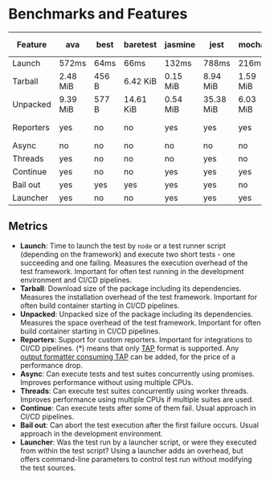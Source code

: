 # Benchmarks and Features

| Feature   | ava       | best      | baretest  | jasmine   | jest      | mocha     | native    | pta       | tap       | tape      | tehanu    | teru      | test      | uvu       | uvu-cli   | zora      |
| --------- | --------- | --------- | --------- | --------- | --------- | --------- | --------- | --------- | --------- | --------- | --------- | --------- | --------- | --------- | --------- | --------- |
| Launch    |     572ms |      64ms |      66ms |     132ms |     788ms |     216ms |      71ms |     170ms |    1.756s |     284ms |      64ms |      99ms |      64ms |      96ms |     191ms |      63ms |
| Tarball   |  2.48 MiB |     456 B |  6.42 KiB |  0.15 MiB |  8.94 MiB |  1.59 MiB |       N/A |  0.34 MiB |  7.80 MiB |  0.56 MiB |  4.60 KiB | 13.50 KiB |  0.16 MiB |  0.14 MiB |  0.14 MiB | 20.83 KiB |
| Unpacked  |  9.39 MiB |     577 B | 14.61 KiB |  0.54 MiB | 35.38 MiB |  6.03 MiB |       N/A |  1.40 MiB | 34.79 MiB |  2.58 MiB | 11.89 KiB | 50.80 KiB |  1.64 MiB |  0.48 MiB |  0.48 MiB |  0.10 MiB |
| Reporters |    yes    |     no    |     no    |    yes    |    yes    |    yes    |    yes    |  yes (\*) |  yes (\*) |  yes (\*) |    yes    |    yes    |     no    |     no    |     no    |  yes (\*) |
| Async     |     no    |     no    |     no    |     no    |     no    |     no    |     no    |     no    |     no    |     no    |    yes    |    yes    |     no    |     no    |     no    |     no    |
| Threads   |    yes    |     no    |     no    |     no    |    yes    |     no    |     no    |     no    |     no    |     no    |     no    |     no    |     no    |     no    |     no    |     no    |
| Continue  |    yes    |     no    |     no    |    yes    |    yes    |    yes    |    yes    |    yes    |    yes    |    yes    |    yes    |    yes    |    yes    |    yes    |    yes    |    yes    |
| Bail out  |    yes    |    yes    |    yes    |    yes    |    yes    |     no    |    yes    |     no    |     no    |     no    |    yes    |    yes    |     no    |     no    |    yes    |     no    |
| Launcher  |    yes    |     no    |     no    |    yes    |    yes    |    yes    |    yes    |    yes    |    yes    |    yes    |     no    |    yes    |     no    |     no    |    yes    |     no    |

## Metrics

* **Launch**: Time to launch the test by `node` or a test runner script (depending on the framework) and execute two short tests - one succeeding and one failing. Measures the execution overhead of the test framework. Important for often test running in the development environment and CI/CD pipelines.
* **Tarball**: Download size of the package including its dependencies. Measures the installation overhead of the test framework. Important for often build container starting in CI/CD pipelines.
* **Unpacked**: Unpacked size of the package including its dependencies. Measures the space overhead of the test framework. Important for often build container starting in CI/CD pipelines.
* **Reporters**: Support for custom reporters. Important for integrations to CI/CD pipelines. (\*) means that only [TAP] format is supported. Any [output formatter consuming TAP] can be added, for the price of a performance drop.
* **Async**: Can execute tests and test suites concurrently using promises. Improves performance without using multiple CPUs.
* **Threads**: Can execute test suites concurrently using worker threads. Improves performance using multiple CPUs if multiple suites are used.
* **Continue**: Can execute tests after some of them fail. Usual approach in CI/CD pipelines.
* **Bail out**: Can abort the test execution after the first failure occurs. Usual approach in the development environment.
* **Launcher**: Was the test run by a launcher script, or were they executed from within the test script? Using a launcher adds an overhead, but offers command-line parameters to control test run without modifying the test sources.

[TAP]: https://node-tap.org/tap-protocol/
[output formatter consuming TAP]: https://www.npmjs.com/search?q=tap%20reporter
